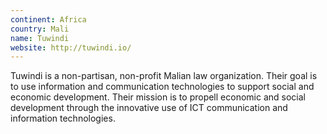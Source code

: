 ```yaml
---
continent: Africa
country: Mali
name: Tuwindi
website: http://tuwindi.io/
---
```


Tuwindi is a non-partisan, non-profit Malian law organization. Their goal is to use information and communication technologies to support social and economic development. Their mission is to propell economic and social development through the innovative use of ICT communication and information technologies.

